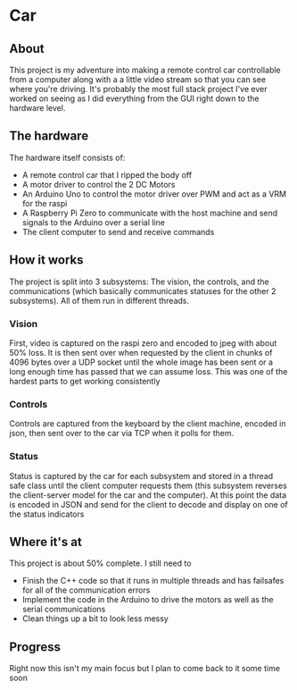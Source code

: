# Car

## About
This project is my adventure into making a remote control car controllable from a computer along with a a little video stream so that you can see where you're driving. It's probably the most full stack project I've ever worked on seeing as I did everything from the GUI right down to the hardware level.

## The hardware
The hardware itself consists of:
- A remote control car that I ripped the body off
- A motor driver to control the 2 DC Motors
- An Arduino Uno to control the motor driver over PWM and act as a VRM for the raspi
- A Raspberry Pi Zero to communicate with the host machine and send signals to the Arduino over a serial line
- The client computer to send and receive commands

## How it works
The project is split into 3 subsystems: The vision, the controls, and the communications (which basically communicates statuses for the other 2 subsystems). All of them run in different threads.

### Vision
First, video is captured on the raspi zero and encoded to jpeg with about 50% loss. It is then sent over when requested by the client in chunks of 4096 bytes over a UDP socket until the whole image has been sent or a long enough time has passed that we can assume loss. This was one of the hardest parts to get working consistently

### Controls
Controls are captured from the keyboard by the client machine, encoded in json, then sent over to the car via TCP when it polls for them.

### Status
Status is captured by the car for each subsystem and stored in a thread safe class until the client computer requests them (this subsystem reverses the client-server model for the car and the computer). At this point the data is encoded in JSON and send for the client to decode and display on one of the status indicators

## Where it's at
This project is about 50% complete. I still need to
- Finish the C++ code so that it runs in multiple threads and has failsafes for all of the communication errors
- Implement the code in the Arduino to drive the motors as well as the serial communications
- Clean things up a bit to look less messy

## Progress
Right now this isn't my main focus but I plan to come back to it some time soon
